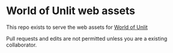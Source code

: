 # World of Unlit web assets
This repo exists to serve the web assets for [World of Unlit](https://worldofunlit.shuttleapp.rs/)

Pull requests and edits are not permitted unless you are a existing collaborator.
